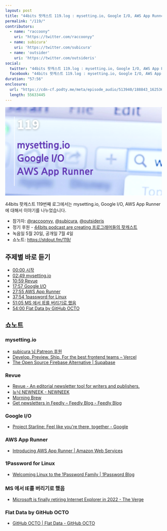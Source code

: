 ```yaml
---
layout: post
title: "44bits 팟캐스트 119.log : mysetting.io, Google I/O, AWS App Runner"
permalink: "/119/"
contributors: 
  - name: "raccoony"
    uri: "https://twitter.com/raccoonyy"
  - name: subicura'
    uri: 'https://twitter.com/subicura'
  - name: 'outsider'
    uri: 'https://twitter.com/outsideris'
social:
  twitter: "44bits 팟캐스트 119.log : mysetting.io, Google I/O, AWS App Runner"
  facebook: "44bits 팟캐스트 119.log : mysetting.io, Google I/O, AWS App Runner"
duration: "57:56"
enclosure:
  url: "https://cdn-cf.podty.me/meta/episode_audio/513940/188843_1625369848311.mp3"
  length: 55633445
---
```


![](https://github.com/44bits/stdout.fm/raw/master/_posts/images/44bits-119-log.png)

44bits 팟캐스트 119번째 로그에서는 mysetting.io, Google I/O, AWS App Runner에 대해서 이야기를 나누었습니다.

* 참가자: [@raccoonyy][rac], [@subicura][sub], [@outsideris][out]
* 정기 후원 - [44bits podcast are creating 프로그래머들의 팟캐스트](https://www.patreon.com/44bits_podcast)
* 녹음일 5월 20일, 공개일 7월 4일
* 쇼노트: https://stdout.fm/119/

[rac]: https://twitter.com/raccoonyy
[sub]: https://twitter.com/subicura
[out]: https://twitter.com/outsideris


## 주제별 바로 듣기

* <a href="#" onclick="jumpPlayer(0.0); return false;">00:00 시작</a>
* <a href="#" onclick="jumpPlayer(169.0); return false;">02:49 mysetting.io</a>
* <a href="#" onclick="jumpPlayer(659.0); return false;">10:59 Revue</a>
* <a href="#" onclick="jumpPlayer(1077.0); return false;">17:57 Google I/O</a>
* <a href="#" onclick="jumpPlayer(1675.0); return false;">27:55 AWS App Runner</a>
* <a href="#" onclick="jumpPlayer(2274.0); return false;">37:54 1password for Linux</a>
* <a href="#" onclick="jumpPlayer(3065.0); return false;">51:05 MS 에서 IE를 버리기로 했음</a>
* <a href="#" onclick="jumpPlayer(3240.0); return false;">54:00 Flat Data by GitHub OCTO</a>



## 쇼노트

### mysetting.io

* [subicura 님 Patreon 후원](https://www.patreon.com/subicura)
* [Develop. Preview. Ship. For the best frontend teams – Vercel](https://vercel.com/)
* [The Open Source Firebase Alternative \| Supabase](https://supabase.io/)


### Revue
* [Revue - An editorial newsletter tool for writers and publishers.](https://www.getrevue.co/)
* [뉴닉 NEWNEEK - NEWNEEK](https://newneek.co/)
* [Morning Brew](https://www.morningbrew.com/daily)
* [Get newsletters in Feedly – Feedly Blog - Feedly Blog](https://blog.feedly.com/get-newsletters-in-feedly/)


### Google I/O
* [Project Starline: Feel like you're there, together - Google](https://blog.google/technology/research/project-starline/)


### AWS App Runner
* [Introducing AWS App Runner \| Amazon Web Services](https://aws.amazon.com/ko/blogs/containers/introducing-aws-app-runner/)


### 1Password for Linux
* [Welcoming Linux to the 1Password Family \| 1Password Blog](https://blog.1password.com/welcoming-linux-to-the-1password-family/)


### MS 에서 IE를 버리기로 했음
* [Microsoft is finally retiring Internet Explorer in 2022 - The Verge](https://www.theverge.com/2021/5/19/22443997/microsoft-internet-explorer-end-of-support-date)


### Flat Data by GitHub OCTO
* [GitHub OCTO \| Flat Data - GitHub OCTO](https://octo.github.com/projects/flat-data)

